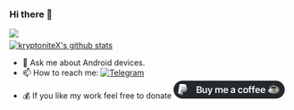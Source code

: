 ### Hi there 👋 

![](https://komarev.com/ghpvc/?username=kryptoniteX&color=blue)
<br>
<a href="https://github.com/kryptoniteX?tab=repositories">
 <img align="center" src="https://github-readme-stats.vercel.app/api?username=kryptoniteX&&show_icons=true&count_private=true" alt="kryptoniteX's github stats"/>
</a>
<!--
**kubersharma001/kubersharma001** is a ✨ _special_ ✨ repository because its `README.md` (this file) appears on your GitHub profile.
-->

- 💬 Ask me about Android devices.
- 📫 How to reach me: [![Telegram](https://img.shields.io/static/v1?label=Telegram&message=chat&color=167c80)](https://t.me/jartinup)
- 💰 If you like my work feel free to donate <a href="https://www.paypal.me/jartinup"><img height="32" src="https://github.com/everdrone/coolbadge/blob/master/badges/Paypal/Coffee/Dark/Short.png" />
